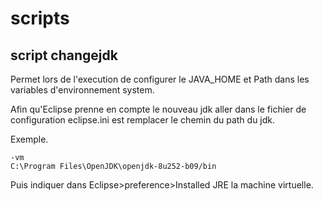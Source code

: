 # scripts

## script changejdk

Permet lors de l'execution de configurer le JAVA_HOME et Path dans les variables d'environnement system.

Afin qu'Eclipse prenne en compte le nouveau jdk aller dans le fichier de configuration eclipse.ini est remplacer le chemin du path du jdk.

Exemple.

	-vm
	C:\Program Files\OpenJDK\openjdk-8u252-b09/bin

Puis indiquer dans Eclipse>preference>Installed JRE la machine virtuelle.